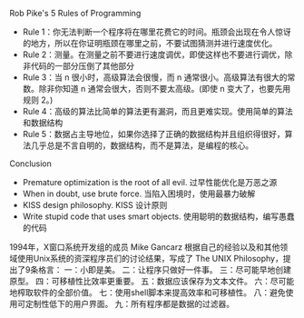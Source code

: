 Rob Pike's 5 Rules of Programming
* Rule 1：你无法判断一个程序将在哪里花费它的时间。瓶颈会出现在令人惊讶的地方，所以在你证明瓶颈在哪里之前，不要试图猜测并进行速度优化。
* Rule 2：测量。在测量之前不要进行速度调优，即使这样也不要进行调优，除非代码的一部分压倒了其他部分
* Rule 3：当 n 很小时，高级算法会很慢，而 n 通常很小。高级算法有很大的常数。除非你知道 n 通常会很大，否则不要太高级。(即使 n 变大了，也要先用规则 2。)
* Rule 4：高级的算法比简单的算法更有漏洞，而且更难实现。使用简单的算法和数据结构
* Rule 5：数据占主导地位，如果你选择了正确的数据结构并且组织得很好，算法几乎总是不言自明的，数据结构，而不是算法，是编程的核心。

Conclusion
* Premature optimization is the root of all evil. 过早性能优化是万恶之源
* When in doubt, use brute force. 当陷入困境时，使用最暴力破解
* KISS design philosophy. KISS 设计原则
* Write stupid code that uses smart objects. 使用聪明的数据结构，编写愚蠢的代码

1994年，X窗口系统开发组的成员 Mike Gancarz 根据自己的经验以及和其他领域使用Unix系统的资深程序员们的讨论结果，写成了 The UNIX Philosophy，提出了9条格言：
一：小即是美。
二：让程序只做好一件事。
三：尽可能早地创建原型。
四：可移植性比效率更重要。
五：数据应该保存为文本文件。
六：尽可能地榨取软件的全部价值。
七：使用shell脚本来提高效率和可移植性。
八：避免使用可定制性低下的用户界面。
九：所有程序都是数据的过滤器。
